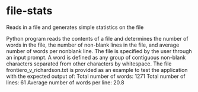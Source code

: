 # file-stats
Reads in a file and generates simple statistics on the file

Python program reads the contents of a file and determines the number of words in the file, the number of non-blank lines in the file, and average number of words per nonblank line. The file is specified by the user through an input prompt.  A word is defined as any group of contiguous non-blank characters separated from other characters by whitespace. The file frontiero_v_richardson.txt is provided as an example to test the application with the expected output of:
   Total number of words: 1271
   Total number of lines: 61
   Average number of words per line: 20.8
